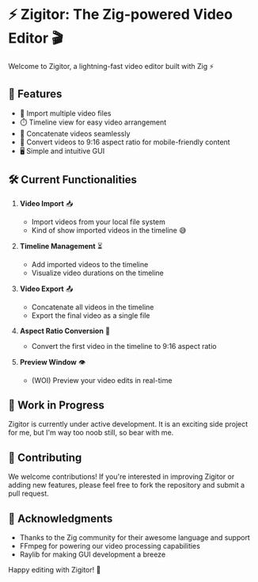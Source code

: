 # ⚡ Zigitor: The Zig-powered Video Editor 🎬

Welcome to Zigitor, a lightning-fast video editor built with Zig ⚡

## 🌟 Features

- 🎥 Import multiple video files
- ⏱️ Timeline view for easy video arrangement
- 🔀 Concatenate videos seamlessly
- 📐 Convert videos to 9:16 aspect ratio for mobile-friendly content
- 🖥️ Simple and intuitive GUI

## 🛠️ Current Functionalities

1. **Video Import** 📥
   - Import videos from your local file system
   - Kind of show imported videos in the timeline 😅

2. **Timeline Management** ⏳
   - Add imported videos to the timeline
   - Visualize video durations on the timeline

3. **Video Export** 📤
   - Concatenate all videos in the timeline
   - Export the final video as a single file

4. **Aspect Ratio Conversion** 📱
   - Convert the first video in the timeline to 9:16 aspect ratio

5. **Preview Window** 👁️
   - (WOI) Preview your video edits in real-time

## 🚧 Work in Progress

Zigitor is currently under active development. It is an exciting side project for me, but I'm way too noob still, so bear with me.

## 🤝 Contributing

We welcome contributions! If you're interested in improving Zigitor or adding new features, please feel free to fork the repository and submit a pull request.

## 🙏 Acknowledgments

- Thanks to the Zig community for their awesome language and support
- FFmpeg for powering our video processing capabilities
- Raylib for making GUI development a breeze

Happy editing with Zigitor! 🎉

